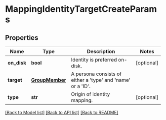 # MappingIdentityTargetCreateParams

## Properties
Name | Type | Description | Notes
------------ | ------------- | ------------- | -------------
**on_disk** | **bool** | Identity is preferred on-disk. | [optional] 
**target** | [**GroupMember**](GroupMember.md) | A persona consists of either a &#39;type&#39; and &#39;name&#39; or a &#39;ID&#39;. | 
**type** | **str** | Origin of identity mapping. | [optional] 

[[Back to Model list]](../README.md#documentation-for-models) [[Back to API list]](../README.md#documentation-for-api-endpoints) [[Back to README]](../README.md)


